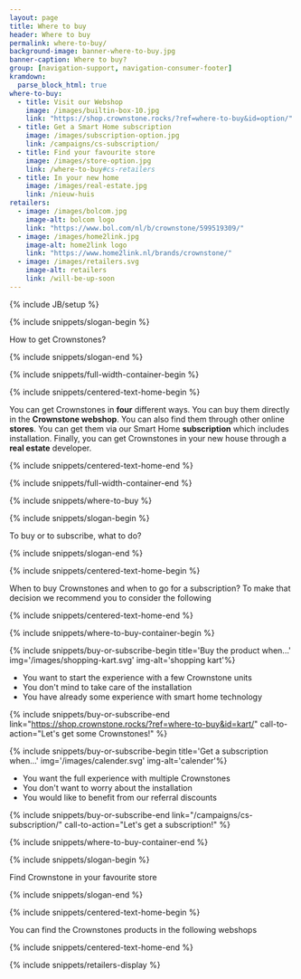 ```yaml
---
layout: page
title: Where to buy
header: Where to buy
permalink: where-to-buy/
background-image: banner-where-to-buy.jpg
banner-caption: Where to buy?
group: [navigation-support, navigation-consumer-footer]
kramdown:
  parse_block_html: true
where-to-buy:
  - title: Visit our Webshop
    image: /images/builtin-box-10.jpg
    link: "https://shop.crownstone.rocks/?ref=where-to-buy&id=option/"
  - title: Get a Smart Home subscription
    image: /images/subscription-option.jpg
    link: /campaigns/cs-subscription/
  - title: Find your favourite store
    image: /images/store-option.jpg
    link: /where-to-buy#cs-retailers
  - title: In your new home
    image: /images/real-estate.jpg
    link: /nieuw-huis
retailers:
  - image: /images/bolcom.jpg
    image-alt: bolcom logo
    link: "https://www.bol.com/nl/b/crownstone/599519309/"
  - image: /images/home2link.jpg
    image-alt: home2link logo
    link: "https://www.home2link.nl/brands/crownstone/"
  - image: /images/retailers.svg
    image-alt: retailers
    link: /will-be-up-soon
---
```



{% include JB/setup %}


{% include snippets/slogan-begin %}

How to get Crownstones?

{% include snippets/slogan-end %}

{% include snippets/full-width-container-begin %}

{% include snippets/centered-text-home-begin %}

You can get Crownstones in **four** different ways. You can buy them directly in the **Crownstone webshop**. 
You can also find them through other online **stores**.
You can get them via our Smart Home **subscription** which includes installation.
Finally, you can get Crownstones in your new house through a **real estate** developer.

{% include snippets/centered-text-home-end %}

{% include snippets/full-width-container-end %}


{% include snippets/where-to-buy %}


{% include snippets/slogan-begin %}

To buy or to subscribe, what to do?

{% include snippets/slogan-end %}


{% include snippets/centered-text-home-begin %}

When to buy Crownstones and when to go for a subscription?
To make that decision we recommend you to consider the following

{% include snippets/centered-text-home-end %}


{% include snippets/where-to-buy-container-begin %}

{% include snippets/buy-or-subscribe-begin  title='Buy the product when...' img='/images/shopping-kart.svg' img-alt='shopping kart'%}

- You want to start the experience with a few Crownstone units 
- You don't mind to take care of the installation 
- You have already some experience with smart home technology

{% include snippets/buy-or-subscribe-end  link="https://shop.crownstone.rocks/?ref=where-to-buy&id=kart/" call-to-action="Let's get some Crownstones!" %}



{% include snippets/buy-or-subscribe-begin  title='Get a subscription when...' img='/images/calender.svg' img-alt='calender'%}

- You want the full experience with multiple Crownstones
- You don't want to worry about the installation
- You would like to benefit from our referral discounts

{% include snippets/buy-or-subscribe-end  link="/campaigns/cs-subscription/" call-to-action="Let's get a subscription!" %}


{% include snippets/where-to-buy-container-end %}

{% include snippets/slogan-begin %}

Find Crownstone in your favourite store

{% include snippets/slogan-end %}

{% include snippets/centered-text-home-begin %}

You can find the Crownstones products in the following webshops

{% include snippets/centered-text-home-end %}


{% include snippets/retailers-display %}